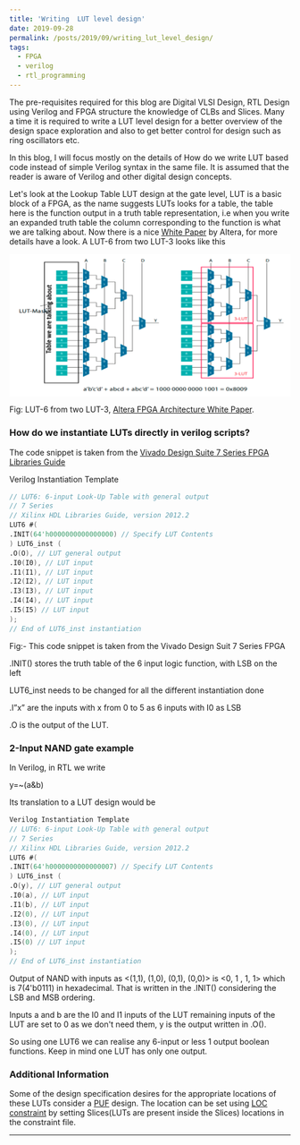 ```yaml
---
title: 'Writing  LUT level design'
date: 2019-09-28
permalink: /posts/2019/09/writing_lut_level_design/
tags:
  - FPGA
  - verilog
  - rtl_programming
---
```

The pre-requisites required for this blog are Digital VLSI Design, RTL Design using Verilog and FPGA structure the knowledge of CLBs and Slices. Many a time it is required to write a LUT level design for a better overview of the design space exploration and also to get better control for design such as ring oscillators etc. 

In this blog, I will focus mostly on the details of How do we write LUT based code instead of simple Verilog syntax in the same file. It is assumed that the reader is aware of Verilog and other digital design concepts.

Let's look at the Lookup Table LUT design at the gate level, LUT is a basic block of a FPGA, as the name suggests LUTs looks for a table, the table here is the function output in a truth table representation, i.e when you write an expanded truth table the column corresponding to the function is what we are talking about. Now there is a nice <a href="https://www.intel.com/content/dam/www/programmable/us/en/pdfs/literature/wp/wp-01003.pdf" target="_blank">White Paper</a> by Altera, for more details have a look. A LUT-6 from two LUT-3 looks like this

<img src="/images/LUT.png" align="middle">

Fig: LUT-6 from two LUT-3, <a href= "https://www.intel.com/content/dam/www/programmable/us/en/pdfs/literature/wp/wp-01003.pdf" target="_blank">Altera FPGA Architecture White Paper</a>.

### How do we instantiate LUTs directly in verilog scripts?

The code snippet is taken from the <a href="https://www.xilinx.com/support/documentation/sw_manuals/xilinx2012_2/ug953-vivado-7series-libraries.pdf#page=258" target="_blank">Vivado Design Suite 7 Series FPGA Libraries Guide</a>

Verilog Instantiation Template
```verilog
// LUT6: 6-input Look-Up Table with general output
// 7 Series
// Xilinx HDL Libraries Guide, version 2012.2
LUT6 #(
.INIT(64'h0000000000000000) // Specify LUT Contents
) LUT6_inst (
.O(O), // LUT general output
.I0(I0), // LUT input
.I1(I1), // LUT input
.I2(I2), // LUT input
.I3(I3), // LUT input
.I4(I4), // LUT input
.I5(I5) // LUT input
);
// End of LUT6_inst instantiation
```
Fig:- This code snippet is taken from the Vivado Design Suit 7 Series FPGA

.INIT() stores the truth table of the 6 input logic function, with LSB on the left

LUT6_inst needs to be changed for all the different instantiation done

.I”x” are the inputs with x from 0 to 5 as 6 inputs with I0 as LSB

.O is the output of the LUT.


### 2-Input NAND gate example

In Verilog, in RTL  we write 

y=~(a&b)

Its translation to a LUT design would be
```verilog
Verilog Instantiation Template
// LUT6: 6-input Look-Up Table with general output
// 7 Series
// Xilinx HDL Libraries Guide, version 2012.2
LUT6 #(
.INIT(64'h0000000000000007) // Specify LUT Contents
) LUT6_inst (
.O(y), // LUT general output
.I0(a), // LUT input
.I1(b), // LUT input
.I2(0), // LUT input
.I3(0), // LUT input
.I4(0), // LUT input
.I5(0) // LUT input
);
// End of LUT6_inst instantiation
```
Output of NAND with inputs as <(1,1), (1,0), (0,1), (0,0)> is  <0, 1 , 1, 1>  which is 7(4'b0111) in hexadecimal. That is written in the  .INIT() considering the LSB and MSB ordering.

Inputs a and b are the I0 and I1 inputs of the LUT remaining inputs of the LUT are set to 0 as we don't need them, y is the output written in .O().

So using one LUT6 we can realise any 6-input or less 1 output boolean functions. Keep in mind one LUT has only one output.

### Additional Information

Some of the design specification desires for the appropriate locations of these LUTs consider a <a href ="https://en.wikipedia.org/wiki/Physical_unclonable_function" target="_blank">PUF</a> design. The location can be set using <a href="https://www.xilinx.com/support/documentation/sw_manuals/xilinx11/cgd.pdf#page=118" targer="_blank">LOC constraint</a> by setting Slices(LUTs are present inside the Slices) locations in the constraint file. 


------
